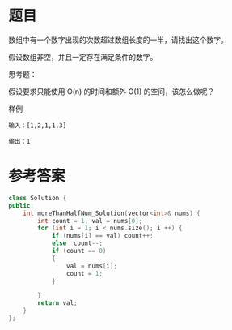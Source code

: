 # 题目
数组中有一个数字出现的次数超过数组长度的一半，请找出这个数字。

假设数组非空，并且一定存在满足条件的数字。

思考题：

假设要求只能使用 O(n) 的时间和额外 O(1) 的空间，该怎么做呢？

样例
```
输入：[1,2,1,1,3]

输出：1
```
# 参考答案
```c++
class Solution {
public:
    int moreThanHalfNum_Solution(vector<int>& nums) {
        int count = 1, val = nums[0];
        for (int i = 1; i < nums.size(); i ++) {
            if (nums[i] == val) count++;
            else  count--;
            if (count == 0) 
            { 
                val = nums[i];
                count = 1;
            }

        }
        return val;
    }
};
